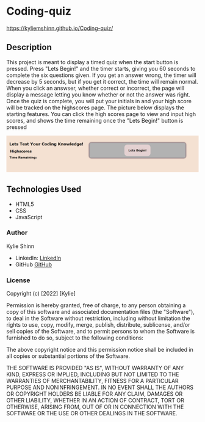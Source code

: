 # Coding-quiz

https://kyliemshinn.github.io/Coding-quiz/

## Description
This project is meant to display a timed quiz when the start button is pressed. Press "Lets Begin!" and the timer starts, giving you 60 seconds to complete the six questions given. If you get an answer wrong, the timer will decrease by 5 seconds, but if you get it correct, the time will remain normal. When you click an answser, whether correct or incorrect, the page will  display a message letting you know whether or not the answer was right. Once the quiz is complete, you will put your initials in and your high score will be tracked on the highscores page.
The picture below displays the starting features. You can click the high scores page to view and input high scores, and shows the time remaining once the "Lets Begin!" button is pressed

![startPicture](/assets/images/start-picture-code-quiz.PNG)

## Technologies Used

* HTML5
* CSS
* JavaScript

### Author

Kylie Shinn

* LinkedIn: [LinkedIn](https://www.linkedin.com/in/kylie-shinn-18b0301b7/)
* GitHub [GitHub](https://github.com/kyliemshinn)


### License

Copyright (c) [2022] [Kylie]

Permission is hereby granted, free of charge, to any person obtaining a copy of this software and associated documentation files (the "Software"), to deal in the Software without restriction, including without limitation the rights to use, copy, modify, merge, publish, distribute, sublicense, and/or sell copies of the Software, and to permit persons to whom the Software is furnished to do so, subject to the following conditions:

The above copyright notice and this permission notice shall be included in all copies or substantial portions of the Software.

THE SOFTWARE IS PROVIDED "AS IS", WITHOUT WARRANTY OF ANY KIND, EXPRESS OR IMPLIED, INCLUDING BUT NOT LIMITED TO THE WARRANTIES OF MERCHANTABILITY, FITNESS FOR A PARTICULAR PURPOSE AND NONINFRINGEMENT. IN NO EVENT SHALL THE AUTHORS OR COPYRIGHT HOLDERS BE LIABLE FOR ANY CLAIM, DAMAGES OR OTHER LIABILITY, WHETHER IN AN ACTION OF CONTRACT, TORT OR OTHERWISE, ARISING FROM, OUT OF OR IN CONNECTION WITH THE SOFTWARE OR THE USE OR OTHER DEALINGS IN THE SOFTWARE.